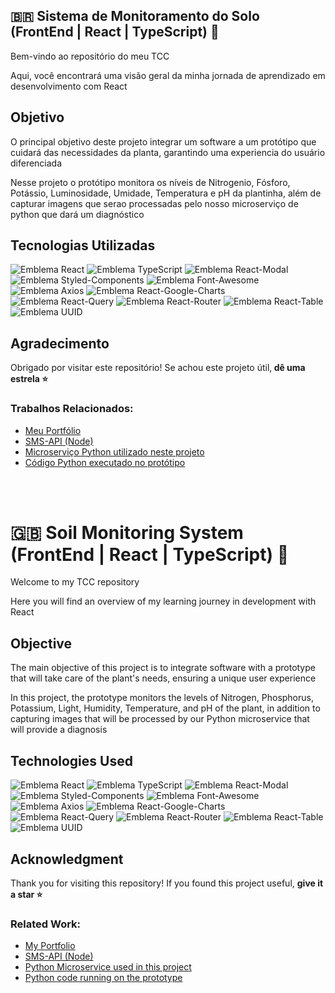 ## 🇧🇷 Sistema de Monitoramento do Solo (FrontEnd | React | TypeScript) 🌱

<p>Bem-vindo ao repositório do meu TCC</p>
<p>Aqui, você encontrará uma visão geral da minha jornada de aprendizado em desenvolvimento com React</p>

<h2>Objetivo</h2>

<p>O principal objetivo deste projeto integrar um software a um protótipo que cuidará das necessidades da planta, garantindo uma experiencia do usuário diferenciada</p>
<p>Nesse projeto o protótipo monitora os níveis de Nitrogenio, Fósforo, Potássio, Luminosidade, Umidade, Temperatura e pH da plantinha, além de capturar imagens que serao processadas pelo nosso microserviço de python que dará um diagnóstico</p>

<h2>Tecnologias Utilizadas</h2>

![Emblema React](https://img.shields.io/badge/React-61DAFB?logo=react&logoColor=black)
![Emblema TypeScript](https://img.shields.io/badge/TypeScript-3178C6?logo=typescript&logoColor=white)
![Emblema React-Modal](https://img.shields.io/badge/React--Modal-61DAFB?logo=react&logoColor=black)
![Emblema Styled-Components](https://img.shields.io/badge/Styled--Components-DB7093?logo=styled-components&logoColor=white)
![Emblema Font-Awesome](https://img.shields.io/badge/Font--Awesome-339AF0?logo=font-awesome&logoColor=white)
![Emblema Axios](https://img.shields.io/badge/Axios-5A29E4?logo=axios&logoColor=white)
![Emblema React-Google-Charts](https://img.shields.io/badge/React--Google--Charts-34A853?logo=google&logoColor=white)
![Emblema React-Query](https://img.shields.io/badge/React--Query-FF4154?logo=react-query&logoColor=white)
![Emblema React-Router](https://img.shields.io/badge/React--Router-CA4245?logo=react-router&logoColor=white)
![Emblema React-Table](https://img.shields.io/badge/React--Table-FF4154?logo=react-table&logoColor=white)
![Emblema UUID](https://img.shields.io/badge/UUID-0077FF?logo=uuid&logoColor=white)

<h2>Agradecimento</h2>

<p>Obrigado por visitar este repositório! Se achou este projeto útil,<strong> dê uma estrela ⭐</strong></p>

<h3>Trabalhos Relacionados:</h3>

<ul>
  <li><a href="https://devneemiasvieira.com">Meu Portfólio</a></li>
  <li><a href="https://neemiasvieira.github.io/DriveExperience/">SMS-API (Node)</a></li>
  <li><a href="https://api-driver-experience.vercel.app/">Microserviço Python utilizado neste projeto</a></li>
  <li><a href="https://api-driver-experience.vercel.app/">Código Python executado no protótipo</a></li>
</ul>

<br>
<br>
<h1> 🇬🇧 Soil Monitoring System (FrontEnd | React | TypeScript) 🌱 </h1>

<p>Welcome to my TCC repository</p>
<p>Here you will find an overview of my learning journey in development with React</p>

<h2>Objective</h2>

<p>The main objective of this project is to integrate software with a prototype that will take care of the plant's needs, ensuring a unique user experience</p>
<p>In this project, the prototype monitors the levels of Nitrogen, Phosphorus, Potassium, Light, Humidity, Temperature, and pH of the plant, in addition to capturing images that will be processed by our Python microservice that will provide a diagnosis</p>

<h2>Technologies Used</h2>

![Emblema React](https://img.shields.io/badge/React-61DAFB?logo=react&logoColor=black)
![Emblema TypeScript](https://img.shields.io/badge/TypeScript-3178C6?logo=typescript&logoColor=white)
![Emblema React-Modal](https://img.shields.io/badge/React--Modal-61DAFB?logo=react&logoColor=black)
![Emblema Styled-Components](https://img.shields.io/badge/Styled--Components-DB7093?logo=styled-components&logoColor=white)
![Emblema Font-Awesome](https://img.shields.io/badge/Font--Awesome-339AF0?logo=font-awesome&logoColor=white)
![Emblema Axios](https://img.shields.io/badge/Axios-5A29E4?logo=axios&logoColor=white)
![Emblema React-Google-Charts](https://img.shields.io/badge/React--Google--Charts-34A853?logo=google&logoColor=white)
![Emblema React-Query](https://img.shields.io/badge/React--Query-FF4154?logo=react-query&logoColor=white)
![Emblema React-Router](https://img.shields.io/badge/React--Router-CA4245?logo=react-router&logoColor=white)
![Emblema React-Table](https://img.shields.io/badge/React--Table-FF4154?logo=react-table&logoColor=white)
![Emblema UUID](https://img.shields.io/badge/UUID-0077FF?logo=uuid&logoColor=white)

<h2>Acknowledgment</h2>

<p>Thank you for visiting this repository! If you found this project useful, <strong>give it a star ⭐</strong></p>

<h3>Related Work:</h3>

<ul>
  <li><a href="https://devneemiasvieira.com">My Portfolio</a></li>
  <li><a href="https://neemiasvieira.github.io/DriveExperience/">SMS-API (Node)</a></li>
  <li><a href="https://api-driver-experience.vercel.app/">Python Microservice used in this project</a></li>
  <li><a href="https://api-driver-experience.vercel.app/">Python code running on the prototype</a></li>
</ul>
